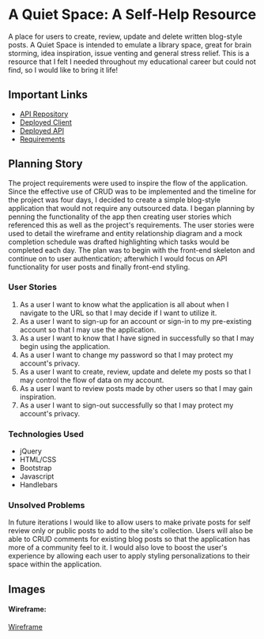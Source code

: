 # A Quiet Space: A Self-Help Resource

A place for users to create, review, update and delete written blog-style posts. A Quiet Space is intended to emulate a library space, great for brain storming, idea inspiration, issue venting and general stress relief. This is a resource that I felt I needed throughout my educational career but could not find, so I would like to bring it life!

## Important Links

- [API Repository](https://github.com/NaiemaGardner/A-Quiet-Space-api)
- [Deployed Client](https://naiemagardner.github.io/A-Quiet-Place-client/)
- [Deployed API](https://safe-bayou-76502.herokuapp.com)
- [Requirements](https://docs.google.com/document/d/15s8rVgkyDFwYi1Fb26WrWVJZu8ImeXLNJki4ELyH8LY/edit?usp=sharing)

## Planning Story

The project requirements were used to inspire the flow of the application. Since the effective use of CRUD was to be implemented and the timeline for the project was four days, I decided to create a simple blog-style application that would not require any outsourced data. I began planning by penning the functionality of the app then creating user stories which referenced this as well as the project's requirements. The user stories were used to detail the wireframe and entity relationship diagram and a mock completion schedule was drafted highlighting which tasks would be completed each day. The plan was to begin with the front-end skeleton and continue on to user authentication; afterwhich I would focus on API functionality for user posts and finally front-end styling.

### User Stories

1. As a user I want to know what the application is all about when I navigate to the URL so that I may decide if I want to utilize it.
2. As a user I want to sign-up for an account or sign-in to my pre-existing account so that I may use the application.
3. As a user I want to know that I have signed in successfully so that I may begin using the application.
4. As a user I want to change my password so that I may protect my account's privacy.
5. As a user I want to create, review, update and delete my posts so that I may control the flow of data on my account.
6. As a user I want to review posts made by other users so that I may gain inspiration.
7. As a user I want to sign-out successfully so that I may protect my account's privacy.

### Technologies Used

- jQuery
- HTML/CSS
- Bootstrap
- Javascript
- Handlebars

### Unsolved Problems

In future iterations I would like to allow users to make private posts for self review only or public posts to add to the site's collection. Users will also be able to CRUD comments for existing blog posts so that the application has more of a community feel to it. I would also love to boost the user's experience by allowing each user to apply styling personalizations to their space within the application.

## Images

#### Wireframe:
[Wireframe](https://imgur.com/2tUGkTe)
